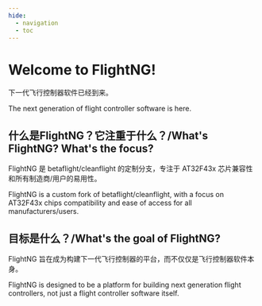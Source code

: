 ```yaml
---
hide:
  - navigation
  - toc
---
```


# Welcome to FlightNG!

下一代飞行控制器软件已经到来。

The next generation of flight controller software is here.

## 什么是FlightNG？它注重于什么？/What's FlightNG? What's the focus?

FlightNG 是 betaflight/cleanflight 的定制分支，专注于 AT32F43x 芯片兼容性和所有制造商/用户的易用性。

FlightNG is a custom fork of betaflight/cleanflight, with a focus on AT32F43x chips compatibility and ease of access for all manufacturers/users.

## 目标是什么？/What's the goal of FlightNG?

FlightNG 旨在成为构建下一代飞行控制器的平台，而不仅仅是飞行控制器软件本身。

FlightNG is designed to be a platform for building next generation flight controllers, not just a flight controller software itself.
